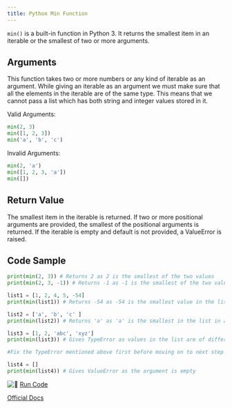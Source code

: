 ```yaml
---
title: Python Min Function
---
```

`min()` is a built-in function in Python 3\. It returns the smallest item in an iterable or the smallest of two or more arguments.

## Arguments

This function takes two or more numbers or any kind of iterable as an argument. While giving an iterable as an argument we must make sure that all the elements in the iterable are of the same type. This means that we cannot pass a list which has both string and integer values stored in it.

Valid Arguments:

```python
min(2, 3)
min([1, 2, 3])
min('a', 'b', 'c')
```

Invalid Arguments:

```python
min(2, 'a')
min([1, 2, 3, 'a'])
min([])
```

## Return Value

The smallest item in the iterable is returned. If two or more positional arguments are provided, the smallest of the positional arguments
is returned. If the iterable is empty and default is not provided, a ValueError is raised.

## Code Sample

```python
print(min(2, 3)) # Returns 2 as 2 is the smallest of the two values
print(min(2, 3, -1)) # Returns -1 as -1 is the smallest of the two values

list1 = [1, 2, 4, 5, -54]
print(min(list1)) # Returns -54 as -54 is the smallest value in the list

list2 = ['a', 'b', 'c' ]
print(min(list2)) # Returns 'a' as 'a' is the smallest in the list in alphabetical order

list3 = [1, 2, 'abc', 'xyz']
print(min(list3)) # Gives TypeError as values in the list are of different type

#Fix the TypeError mentioned above first before moving on to next step

list4 = []
print(min(list4)) # Gives ValueError as the argument is empty
```

![:rocket:](//forum.freecodecamp.com/images/emoji/emoji_one/rocket.png?v=2 ":rocket:") <a href='https://repl.it/CVir/4' target='_blank' rel='nofollow'>Run Code</a>

<a href='https://docs.python.org/3/library/functions.html#min' target='_blank' rel='nofollow'>Official Docs</a>
